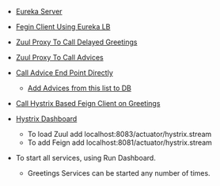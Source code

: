 - [Eureka Server](http://localhost:8086/)

- [Fegin Client Using Eureka LB](http://localhost:8082/get-greetings/kamal)

- [Zuul Proxy To Call Delayed Greetings](http://localhost:8083/a/delayed-greetings)

- [Zuul Proxy To Call Advices](http://localhost:8083/b/advises)

- [Call Advice End Point Directly](http://localhost:8085/advises)
    - [Add Advices from this list to DB](https://www.inc.com/lolly-daskal/25-excellent-pieces-of-advice-that-most-people-ignore.html)
   
- [Call Hystrix Based Feign Client on Greetings](http://localhost:8081/get-greetings/priya)

- [Hystrix Dashboard](http://localhost:8087/hystrix/)
    - To load Zuul add localhost:8083/actuator/hystrix.stream
    - To add Feign add localhost:8081/actuator/hystrix.stream
    
- To start all services, using Run Dashboard.
    - Greetings Services can be started any number of times.